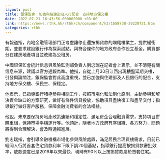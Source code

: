```yaml
---
layout: post
title: 銀保監會：加強與住建部及人行配合　支持地方保交樓
date: 2022-07-21 16:43:56.000000000 +08:00
link: https://news.rthk.hk/rthk/ch/component/k2/1658738-20220721.htm
categories: rthk
---
```


有報道指，內地金融管理部門正考慮讓停止還按揭貸款的爛尾樓業主，提供緩衝期，並要求建設銀行作為探索試點，與符合條件的地方政府合作設立基金，購買部分在建房地產項目並改建為公租房。

中國銀保監會統計信息與風險監測部負責人劉忠瑞在記者會上表示，並不清楚有關信息來源，建議以官方通報為準。他指，自從上月30日江西出現樓盤延期交樓，引發輿論關注，銀保監會對此高度重視，並已加強與住建部及人民銀行的配合，支持地方保交樓、保民生、保穩定。

他表示，已指導銀行積極參與相關工作，按照市場化和法制化原則，主動參與和解決資金缺口的方案研究，做好有條件信貸投放，協助項目盡快復工和盡早交付；指導銀行做好客戶服務，保障金融消費者的合法權益。

他說，未來要保持房地產政策連續和穩定性、滿足房企合理融資需求，支持項目併購重組，保持市場平穩運行等。他預計，隨著地方政府有序組織、各方努力，問題將得到合理解決，會及時通報進展。

劉忠瑞指，會引導金融機構市場化參與風險處置，滿足居民合理買樓需求，目前已經同人行將首套住宅貸款利率下限下調20個基點，指導銀行提高按揭貸款審批效率，放款速度已是2019年以來最快，現時有90%以上按揭貸款屬於首套住宅。
